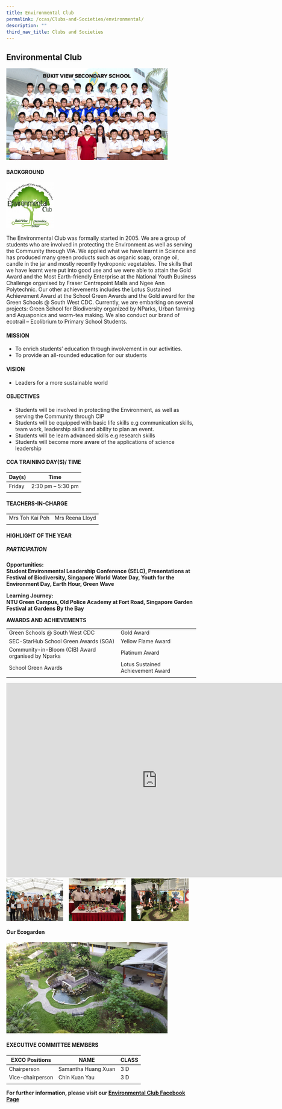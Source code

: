 ```yaml
---
title: Environmental Club
permalink: /ccas/Clubs-and-Societies/environmental/
description: ""
third_nav_title: Clubs and Societies
---
```

## Environmental Club

<img src="/images/ENVIRONMENTAL CLUB - Formal.jpg" style="width:85%">

#### BACKGROUND

<img src="/images/club_logo (200 x 195).jpg" style="width:25%">

The Environmental Club was formally started in 2005. We are a group of students who are involved in protecting the Environment as well as serving the Community through VIA. We applied what we have learnt in Science and has produced many green products such as organic soap, orange oil, candle in the jar and mostly recently hydroponic vegetables. The skills that we have learnt were put into good use and we were able to attain the Gold Award and the Most Earth-friendly Enterprise at the National Youth Business Challenge organised by Fraser Centrepoint Malls and Ngee Ann Polytechnic. Our other achievements includes the Lotus Sustained Achievement Award at the School Green Awards and the Gold award for the Green Schools @ South West CDC. Currently, we are embarking on several projects: Green School for Biodiversity organized by NParks, Urban farming and Aquaponics and worm-tea making. We also conduct our brand of ecotrail – Ecolibrium to Primary School Students.

#### MISSION

 *   To enrich students’ education through involvement in our activities.
 *   To provide an all-rounded education for our students

#### VISION

 *   Leaders for a more sustainable world

#### OBJECTIVES

 *   Students will be involved in protecting the Environment, as well as serving the Community through CIP
 *   Students will be equipped with basic life skills e.g communication skills, team work, leadership skills and ability to plan an event.
 *   Students will be learn advanced skills e.g research skills
 *   Students will become more aware of the applications of science leadership
 
#### CCA TRAINING DAY(S)/ TIME

|Day(s)   |  Time |
|---|---|
| Friday |  2:30 pm – 5:30 pm |
|   |   |

#### TEACHERS-IN-CHARGE
| | |
| --- | --- |
|Mrs Toh Kai Poh  | Mrs Reena Lloyd|
| |

#### HIGHLIGHT OF THE YEAR

##### PARTICIPATION

**Opportunities:**<br>
**Student Environmental Leadership Conference (SELC), Presentations at Festival of Biodiversity, Singapore World Water Day, Youth for the Environment Day, Earth Hour, Green Wave**  

**Learning Journey:**<br>
**NTU Green Campus, Old Police Academy at Fort Road, Singapore Garden Festival at Gardens By the Bay**

**AWARDS AND ACHIEVEMENTS**

|   |   |
|---|---|
| Green Schools @ South West CDC  | Gold Award  |
|  SEC-StarHub School Green Awards (SGA) | Yellow Flame Award  |
| Community-in-Bloom (CIB) Award organised by Nparks  | Platinum Award  |
| School Green Awards  | Lotus Sustained Achievement Award  |
|   |   |

<iframe width="800" height="515" src="https://www.youtube.com/embed/rV2fPgIim0o" title="ECV Year  2020" frameborder="0" allow="accelerometer; autoplay; clipboard-write; encrypted-media; gyroscope; picture-in-picture" allowfullscreen=""></iframe>

<img src="/images/en1.jpg" style="width:30%;margin-right:15px;" align="left">
<img src="/images/en2.jpg" style="width:30%;margin-right:15px;" align="left">
<img src="/images/en3.jpg" style="width:30%;margin-right:15px;" align="left">
<br clear="left">

#### Our Ecogarden

<img src="/images/20160505_082827-1024x576.jpg" style="width:85%">



#### EXECUTIVE COMMITTEE MEMBERS

| EXCO Positions  | NAME  | CLASS  |
|---|---|---|
| Chairperson  |  Samantha Huang Xuan | 3 D  |
| Vice-chairperson  | Chin Kuan Yau  | 3 D  |
|   |   |   |

**For further information, please visit our&nbsp;[Environmental Club Facebook Page](http://www.facebook.com/pages/LIGERS-Environmental-Club-Bukit-View-Sec-School/327352081861)**